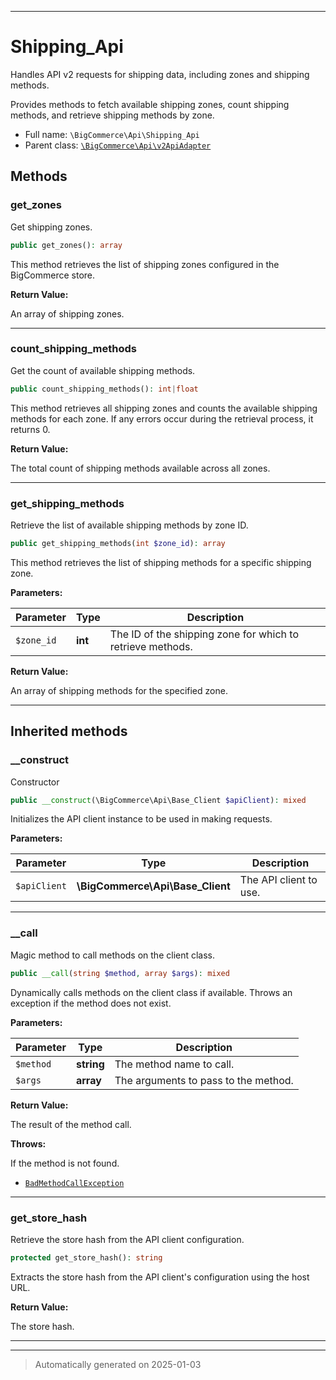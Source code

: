 ***

# Shipping_Api

Handles API v2 requests for shipping data, including zones and shipping methods.

Provides methods to fetch available shipping zones, count shipping methods,
and retrieve shipping methods by zone.

* Full name: `\BigCommerce\Api\Shipping_Api`
* Parent class: [`\BigCommerce\Api\v2ApiAdapter`](./classes/BigCommerce/Api/v2ApiAdapter.md)




## Methods


### get_zones

Get shipping zones.

```php
public get_zones(): array
```

This method retrieves the list of shipping zones configured in the BigCommerce store.







**Return Value:**

An array of shipping zones.




***

### count_shipping_methods

Get the count of available shipping methods.

```php
public count_shipping_methods(): int|float
```

This method retrieves all shipping zones and counts the available shipping methods
for each zone. If any errors occur during the retrieval process, it returns 0.







**Return Value:**

The total count of shipping methods available across all zones.




***

### get_shipping_methods

Retrieve the list of available shipping methods by zone ID.

```php
public get_shipping_methods(int $zone_id): array
```

This method retrieves the list of shipping methods for a specific shipping zone.






**Parameters:**

| Parameter | Type | Description |
|-----------|------|-------------|
| `$zone_id` | **int** | The ID of the shipping zone for which to retrieve methods. |


**Return Value:**

An array of shipping methods for the specified zone.




***


## Inherited methods


### __construct

Constructor

```php
public __construct(\BigCommerce\Api\Base_Client $apiClient): mixed
```

Initializes the API client instance to be used in making requests.






**Parameters:**

| Parameter | Type | Description |
|-----------|------|-------------|
| `$apiClient` | **\BigCommerce\Api\Base_Client** | The API client to use. |





***

### __call

Magic method to call methods on the client class.

```php
public __call(string $method, array $args): mixed
```

Dynamically calls methods on the client class if available. Throws an exception if the method does not exist.






**Parameters:**

| Parameter | Type | Description |
|-----------|------|-------------|
| `$method` | **string** | The method name to call. |
| `$args` | **array** | The arguments to pass to the method. |


**Return Value:**

The result of the method call.



**Throws:**
<p>If the method is not found.</p>

- [`BadMethodCallException`](./classes/BadMethodCallException.md)



***

### get_store_hash

Retrieve the store hash from the API client configuration.

```php
protected get_store_hash(): string
```

Extracts the store hash from the API client's configuration using the host URL.







**Return Value:**

The store hash.




***


***
> Automatically generated on 2025-01-03
